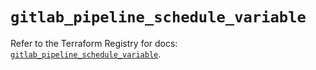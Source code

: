 # `gitlab_pipeline_schedule_variable`

Refer to the Terraform Registry for docs: [`gitlab_pipeline_schedule_variable`](https://registry.terraform.io/providers/gitlabhq/gitlab/17.2.0/docs/resources/pipeline_schedule_variable).
